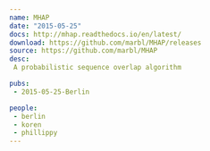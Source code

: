 ```yaml
---
name: MHAP
date: "2015-05-25"
docs: http://mhap.readthedocs.io/en/latest/
download: https://github.com/marbl/MHAP/releases
source: https://github.com/marbl/MHAP
desc:
 A probabilistic sequence overlap algorithm

pubs:
 - 2015-05-25-Berlin

people:
 - berlin
 - koren
 - phillippy
---
```

